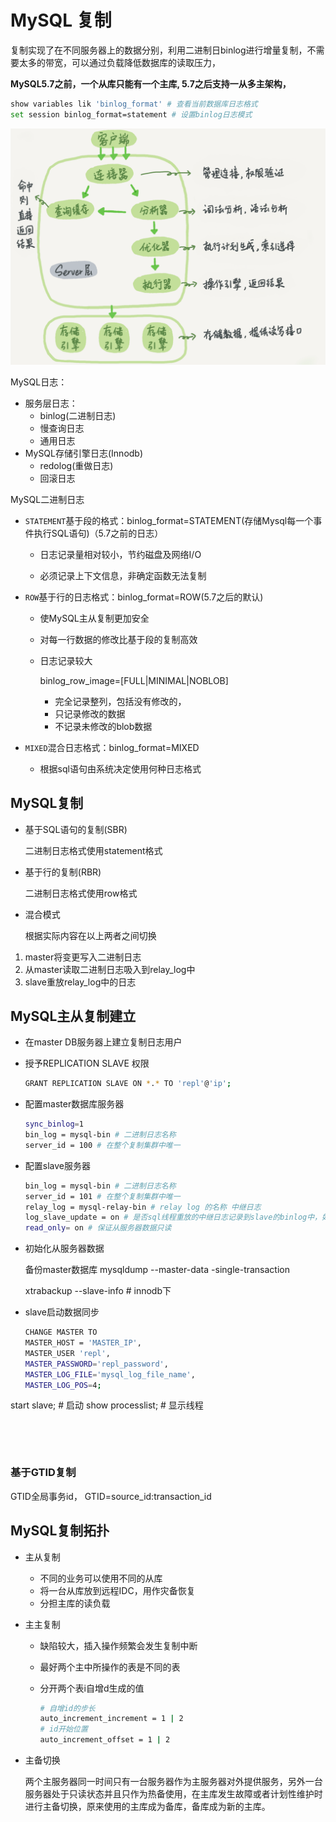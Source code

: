 # MySQL 复制

复制实现了在不同服务器上的数据分别，利用二进制日binlog进行增量复制，不需要太多的带宽，可以通过负载降低数据库的读取压力，

**MySQL5.7之前，一个从库只能有一个主库, 5.7之后支持一从多主架构，**

```bash
show variables lik 'binlog_format' # 查看当前数据库日志格式
set session binlog_format=statement # 设置binlog日志模式
```

![MySQL level](../../statics/database/mysql-level.png)

MySQL日志：

- 服务层日志：
  - binlog(二进制日志)
  - 慢查询日志
  - 通用日志
- MySQL存储引擎日志(Innodb)
  - redolog(重做日志)
  - 回滚日志

MySQL二进制日志

- ``STATEMENT``基于段的格式：binlog_format=STATEMENT(存储Mysql每一个事件执行SQL语句)（5.7之前的日志）

  - 日志记录量相对较小，节约磁盘及网络I/O

  - 必须记录上下文信息，非确定函数无法复制

- ``ROW``基于行的日志格式：binlog_format=ROW(5.7之后的默认)

  - 使MySQL主从复制更加安全

  - 对每一行数据的修改比基于段的复制高效

  - 日志记录较大

    binlog_row_image=[FULL|MINIMAL|NOBLOB]

    - 完全记录整列，包括没有修改的，
    - 只记录修改的数据
    - 不记录未修改的blob数据

- ``MIXED``混合日志格式：binlog_format=MIXED

  - 根据sql语句由系统决定使用何种日志格式

## MySQL复制

- 基于SQL语句的复制(SBR)

  二进制日志格式使用statement格式

- 基于行的复制(RBR)

  二进制日志格式使用row格式

- 混合模式

  根据实际内容在以上两者之间切换



1. master将变更写入二进制日志
2. 从master读取二进制日志吸入到relay_log中
3. slave重放relay_log中的日志



## MySQL主从复制建立

- 在master DB服务器上建立复制日志用户

- 授予REPLICATION SLAVE 权限

  ```BASH
  GRANT REPLICATION SLAVE ON *.* TO 'repl'@'ip';
  ```

- 配置master数据库服务器

  ```bash
  sync_binlog=1
  bin_log = mysql-bin # 二进制日志名称
  server_id = 100 # 在整个复制集群中唯一
  ```

- 配置slave服务器

  ```bash
  bin_log = mysql-bin # 二进制日志名称
  server_id = 101 # 在整个复制集群中唯一
  relay_log = mysql-relay-bin # relay log 的名称 中继日志
  log_slave_update = on # 是否sql线程重放的中继日志记录到slave的binlog中，如果要使用slave作为其他节点的master进行复制（链路复制），必须开启
  read_only= on # 保证从服务器数据只读
  ```

- 初始化从服务器数据

  备份master数据库 mysqldump  --master-data -single-transaction

  xtrabackup --slave-info # innodb下

- slave启动数据同步

  ```bash
  CHANGE MASTER TO 
  MASTER_HOST = 'MASTER_IP', 
  MASTER_USER 'repl',
  MASTER_PASSWORD='repl_password', 
  MASTER_LOG_FILE='mysql_log_file_name',
  MASTER_LOG_POS=4;
  ```

start slave; # 启动
  show processlist; # 显示线程
  ```
  
  


  ```

### 基于GTID复制

GTID全局事务id， GTID=source_id:transaction_id

## MySQL复制拓扑

- 主从复制

  - 不同的业务可以使用不同的从库
  - 将一台从库放到远程IDC，用作灾备恢复
  - 分担主库的读负载

- 主主复制

  - 缺陷较大，插入操作频繁会发生复制中断

  - 最好两个主中所操作的表是不同的表

  - 分开两个表i自增d生成的值

    ```bash
    # 自增id的步长
    auto_increment_increment = 1 | 2
    # id开始位置
    auto_increment_offset = 1 | 2
    ```

- 主备切换

  两个主服务器同一时间只有一台服务器作为主服务器对外提供服务，另外一台服务器处于只读状态并且只作为热备使用，在主库发生故障或者计划性维护时进行主备切换，原来使用的主库成为备库，备库成为新的主库。